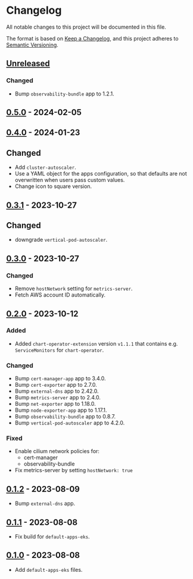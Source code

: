 # Changelog

All notable changes to this project will be documented in this file.

The format is based on [Keep a Changelog](https://keepachangelog.com/en/1.0.0/),
and this project adheres to [Semantic Versioning](https://semver.org/spec/v2.0.0.html).

## [Unreleased]

### Changed

- Bump `observability-bundle` app to 1.2.1.

## [0.5.0] - 2024-02-05

## [0.4.0] - 2024-01-23

## Changed

- Add `cluster-autoscaler`.
- Use a YAML object for the apps configuration, so that defaults are not overwritten when users pass custom values.
- Change icon to square version.

## [0.3.1] - 2023-10-27

## Changed

- downgrade `vertical-pod-autoscaler`.

## [0.3.0] - 2023-10-27

### Changed

- Remove `hostNetwork` setting for `metrics-server`.
- Fetch AWS account ID automatically.

## [0.2.0] - 2023-10-12

### Added

- Added `chart-operator-extension` version `v1.1.1` that contains e.g. `ServiceMonitors` for `chart-operator`.

### Changed

- Bump `cert-manager-app` app to 3.4.0.
- Bump `cert-exporter` app to 2.7.0.
- Bump `external-dns` app to 2.42.0.
- Bump `metrics-server` app to 2.4.0.
- Bump `net-exporter` app to 1.18.0.
- Bump `node-exporter-app` app to 1.17.1.
- Bump `observability-bundle` app to 0.8.7.
- Bump `vertical-pod-autoscaler` app to 4.2.0.

### Fixed

- Enable cilium network policies for:
  - cert-manager
  - observability-bundle
- Fix metrics-server by setting `hostNetwork: true`

## [0.1.2] - 2023-08-09

- Bump `external-dns` app.

## [0.1.1] - 2023-08-08

- Fix build for `default-apps-eks`.

## [0.1.0] - 2023-08-08

- Add `default-apps-eks` files.

[Unreleased]: https://github.com/giantswarm/default-apps-eks/compare/v0.5.0...HEAD
[0.5.0]: https://github.com/giantswarm/default-apps-eks/compare/v0.4.0...v0.5.0
[0.4.0]: https://github.com/giantswarm/default-apps-eks/compare/v0.3.1...v0.4.0
[0.3.1]: https://github.com/giantswarm/default-apps-eks/compare/v0.3.0...v0.3.1
[0.3.0]: https://github.com/giantswarm/default-apps-eks/compare/v0.2.0...v0.3.0
[0.2.0]: https://github.com/giantswarm/default-apps-eks/compare/v0.1.2...v0.2.0
[0.1.2]: https://github.com/giantswarm/default-apps-eks/compare/v0.1.1...v0.1.2
[0.1.1]: https://github.com/giantswarm/default-apps-eks/compare/v0.1.0...v0.1.1
[0.1.0]: https://github.com/giantswarm/default-apps-eks/releases/tag/v0.1.0
